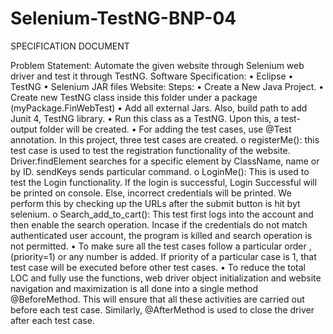 # Selenium-TestNG-BNP-04

SPECIFICATION  DOCUMENT

Problem Statement: Automate the given website through Selenium web driver and test it through TestNG. 
Software Specification: 
•	Eclipse
•	TestNG
•	Selenium JAR files
Website: 
Steps: 
•	Create a New Java Project.
•	Create new TestNG class inside this folder under a package (myPackage.FinWebTest)
•	Add all external Jars. Also, build path to add Junit 4, TestNG library. 
•	Run this class as a TestNG. Upon this, a test-output folder will be created. 
•	For adding the test cases, use @Test annotation. In this project, three test cases are created. 
o	registerMe(): this test case is used to test the registration functionality of the website. Driver.findElement searches for a specific element by ClassName, name or by ID. sendKeys sends particular command. 
o	LoginMe(): This is used to test the Login functionality. If the login is successful, Login Successful will be printed on console. Else, incorrect credentials will be printed. We perform this by checking up the URLs after the submit button is hit byt selenium. 
o	Search_add_to_cart(): This test first logs into the account and then enable the search operation. Incase if the credentials do not match authenticated user account, the program is killed and search operation is not permitted. 
•	To make sure all the test cases follow a particular order , (priority=1) or any number is added. If priority of a particular case is 1, that test case will be executed before other test cases. 
•	To reduce the total LOC and fully use the functions, web driver object initialization and website navigation and maximization is all done into a single method @BeforeMethod. This will ensure that all these activities are carried out before each test case. Similarly, 
@AfterMethod is used to close the driver after each test case.  

